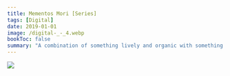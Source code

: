 ```yaml
---
title: Mementos Mori [Series]
tags: [Digital]
date: 2019-01-01
image: /digital-_-_4.webp
bookToc: false
summary: "A combination of something lively and organic with something ... not lively."
---
```


![](/digital-_-_21.webp)